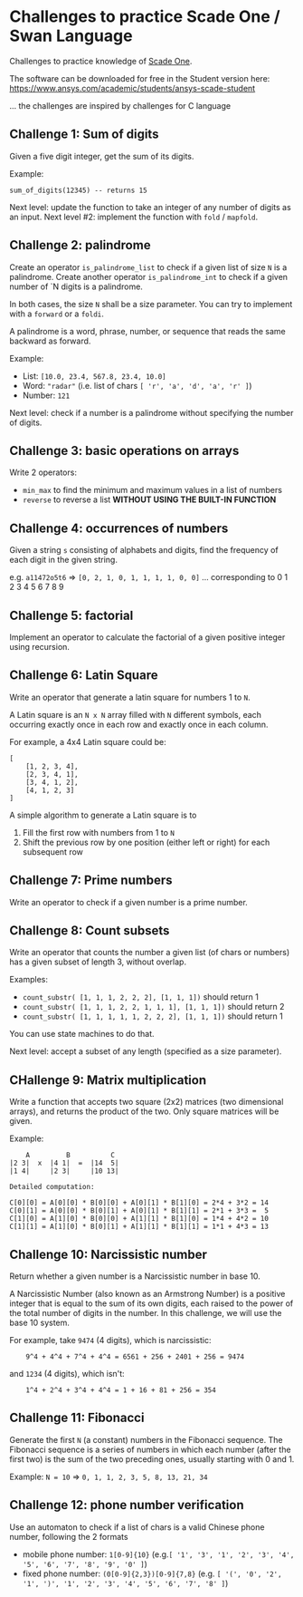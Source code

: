 # Challenges to practice Scade One / Swan Language

Challenges to practice knowledge of [Scade One](https://www.ansys.com/products/embedded-software/ansys-scade-one).

The software can be downloaded for free in the Student version here: https://www.ansys.com/academic/students/ansys-scade-student

... the challenges are inspired by challenges for C language

## Challenge 1: Sum of digits

Given a five digit integer, get the sum of its digits.

Example:

```swan
sum_of_digits(12345) -- returns 15
```

Next level: update the function to take an integer of any number of digits as an input.
Next level #2: implement the function with `fold` / `mapfold`.

## Challenge 2: palindrome

Create an operator `is_palindrome_list` to check if a given list of size `N` is a palindrome.
Create another operator `is_palindrome_int` to check if a given number of `N digits is a palindrome.

In both cases, the size `N` shall be a size parameter. You can try to implement with a `forward` or a `foldi`.

A palindrome is a word, phrase, number, or sequence that reads the same backward as forward.

Example:

* List: `[10.0, 23.4, 567.8, 23.4, 10.0]`
* Word: `"radar"` (i.e. list of chars `[ 'r', 'a', 'd', 'a', 'r' ]`)
* Number: `121`

Next level: check if a number is a palindrome without specifying the number of digits.

## Challenge 3: basic operations on arrays

Write 2 operators:

* `min_max` to find the minimum and maximum values in a list of numbers
* `reverse` to reverse a list **WITHOUT USING THE BUILT-IN FUNCTION**

## Challenge 4: occurrences of numbers

Given a string `s` consisting of alphabets and digits, find the frequency of each digit in the given string.

e.g. `a11472o5t6` => `[0, 2, 1, 0, 1, 1, 1, 1, 0, 0]`
... corresponding to   0  1  2  3  4  5  6  7  8  9

## Challenge 5: factorial

Implement an operator to calculate the factorial of a given positive integer using recursion.

## Challenge 6: Latin Square

Write an operator that generate a latin square for numbers 1 to `N`.

A Latin square is an `N x N` array filled with `N` different symbols, each occurring exactly once in each row and exactly once in each column.

For example, a 4x4 Latin square could be:

```swan
[
    [1, 2, 3, 4],
    [2, 3, 4, 1],
    [3, 4, 1, 2],
    [4, 1, 2, 3]
]
```

A simple algorithm to generate a Latin square is to

1. Fill the first row with numbers from 1 to `N`
2. Shift the previous row by one position (either left or right) for each subsequent row

## Challenge 7: Prime numbers

Write an operator to check if a given number is a prime number.

## Challenge 8: Count subsets

Write an operator that counts the number a given list (of chars or numbers) has a given subset of length 3, without overlap.

Examples:

* `count_substr( [1, 1, 1, 2, 2, 2], [1, 1, 1])` should return 1
* `count_substr( [1, 1, 1, 2, 2, 1, 1, 1], [1, 1, 1])` should return 2
* `count_substr( [1, 1, 1, 1, 1, 2, 2, 2], [1, 1, 1])` should return 1

You can use state machines to do that.

Next level: accept a subset of any length (specified as a size parameter).

## CHallenge 9: Matrix multiplication

Write a function that accepts two square (2x2) matrices (two dimensional arrays), and returns the product of the two.
Only square matrices will be given.

Example:

```swan
    A         B          C
|2 3|  x  |4 1|  =  |14  5|
|1 4|     |2 3|     |10 13|

Detailed computation:

C[0][0] = A[0][0] * B[0][0] + A[0][1] * B[1][0] = 2*4 + 3*2 = 14
C[0][1] = A[0][0] * B[0][1] + A[0][1] * B[1][1] = 2*1 + 3*3 =  5
C[1][0] = A[1][0] * B[0][0] + A[1][1] * B[1][0] = 1*4 + 4*2 = 10
C[1][1] = A[1][0] * B[0][1] + A[1][1] * B[1][1] = 1*1 + 4*3 = 13
```

## Challenge 10: Narcissistic number

Return whether a given number is a Narcissistic number in base 10.

A Narcissistic Number (also known as an Armstrong Number) is a positive integer that is equal to the sum of its own digits, each raised to the power of the total number of digits in the number. In this challenge, we will use the base 10 system.

For example, take `9474` (4 digits), which is narcissistic:

```swan
    9^4 + 4^4 + 7^4 + 4^4 = 6561 + 256 + 2401 + 256 = 9474
```

and `1234` (4 digits), which isn't:

```swan
    1^4 + 2^4 + 3^4 + 4^4 = 1 + 16 + 81 + 256 = 354
```

## Challenge 11: Fibonacci

Generate the first `N` (a constant) numbers in the Fibonacci sequence.
The Fibonacci sequence is a series of numbers in which each number (after the first two) is the sum of the two preceding ones,
usually starting with 0 and 1.

Example: `N = 10` => `0, 1, 1, 2, 3, 5, 8, 13, 21, 34`

## Challenge 12: phone number verification

Use an automaton to check if a list of chars is a valid Chinese phone number, following the 2 formats

* mobile phone number: `1[0-9]{10}` (e.g.`[ '1', '3', '1', '2', '3', '4', '5', '6', '7', '8', '9', '0' ]`)
* fixed phone number: `(0[0-9]{2,3})[0-9]{7,8}` (e.g. `[ '(', '0', '2', '1', ')', '1', '2', '3', '4', '5', '6', '7', '8' ]`)